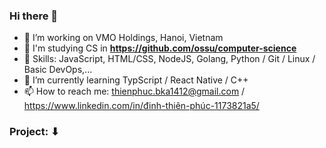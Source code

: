 ### Hi there 👋
- 🔭 I’m working on VMO Holdings, Hanoi, Vietnam
- 📘 I'm studying CS in **https://github.com/ossu/computer-science**
- 🔧 Skills: JavaScript, HTML/CSS, NodeJS, Golang, Python / Git / Linux / Basic DevOps,...
- 🌱 I’m currently learning TypScript / React Native / C++
- 📫 How to reach me: thienphuc.bka1412@gmail.com / https://www.linkedin.com/in/đinh-thiên-phúc-1173821a5/
### Project: ⬇ 
